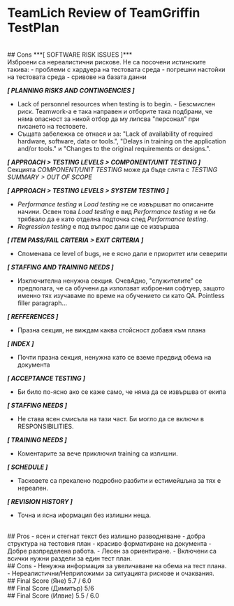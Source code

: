 ﻿# TeamLich Review of TeamGriffin TestPlan


<br>
## Cons
***[ SOFTWARE RISK ISSUES ]***
<br>Изброени са нереалистични рискове. Не са посочени истинските такива:
- проблеми с хардуера на тестовата среда
- погрешни настойки на тестовата среда
- сривове на базата данни

***[ PLANNING RISKS AND CONTINGENCIES ]***
- Lack of personnel resources when testing is to begin. - Безсмислен риск. Teamwork-a e така направен и отборите така подбрани, че няма опасност за никой отбор да му липсва "персонал" при писането на тестовете.
- Същата забележка се отнася и за: "Lack of availability of required hardware, software, data or tools.", "Delays in training on the application and/or tools." и "Changes to the original requirements or designs.".


***[ APPROACH > TESTING LEVELS > COMPONENT/UNIT TESTING ]***
<br>Секцията *COMPONENT/UNIT TESTING* може да бъде слята с *TESTING SUMMARY > OUT OF SCOPE*


***[ APPROACH > TESTING LEVELS > SYSTEM TESTING ]***
- *Performance testing* и *Load testing* не се извършват по описаните начини. Освен това *Load testing* е вид *Performance testing* и не би трябвало да е като отделна подточка след *Performance testing*.
- *Regression testing* е под въпрос дали ще се извършва

***[ ITEM PASS/FAIL CRITERIA > EXIT CRITERIA ]***
- Споменава се level of bugs, не е ясно дали е приоритет или северити

***[ STAFFING AND TRAINING NEEDS ]***
- Изключителна ненужна секция. ОчевАдно, "служителите" се предполага, че са обучени да използват изброения софтуер, защото именно тях изучаваме по време на обучението си като QA. Pointless filler paragraph...

***[ REFFERENCES ]***
- Празна секция, не виждам каква стойсност добавя към плана

***[ INDEX ]***
- Почти празна секция, ненужна като се вземе предвид обема на документа

***[ ACCEPTANCE TESTING ]***
- Би било по-ясно ако се каже само, че няма да се извършва от екипа

***[ STAFFING NEEDS ]***
- Не става ясен смисъла на тази част. Би могло да се включи в RESPONSIBILITIES.

***[ TRAINING NEEDS ]***
- Коментарите за вече приключил training са излишни.

***[ SCHEDULE ]***
- Тасковете са прекалено подробно разбити и естимейшъна за тях е нереален.

***[ REVISION HISTORY ]***
- Точна и ясна иформация без излишни неща.

<br>
## Pros
- ясен и стегнат текст без излишно разводняване
- добра структура на тестовия план
- красиво форматиране на документа
- Добре разпределена работа.
- Лесен за ориентиране.
- Включени са всички нужни раздели за един тест план.

<br>
## Cons
- Ненужна информация за увеличаване на обема на тест плана.
- Нереалистични/Неприложими за ситуацията рискове и очаквания.

<br>
## Final Score (Яне)
5.7 / 6.0
<br>
## Final Score (Димитър)
5/6
<br>
## Final Score (Илвие)
5.5 / 6.0
